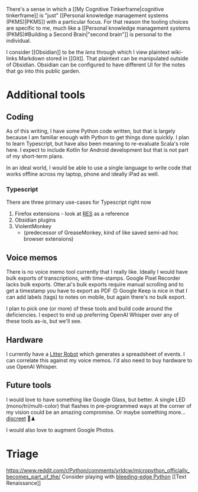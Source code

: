There's a sense in which a [[My Cognitive Tinkerframe|cognitive tinkerframe]] is "just" [[Personal knowledge management systems (PKMS)|PKMS]] with a particular focus. For that reason the tooling choices are specific to me, much like a [[Personal knowledge management systems (PKMS)#Building a Second Brain|"second brain"]] is personal to the individual.

I consider [[Obsidian]] to be the *lens* through which I view plaintext wiki-links Markdown stored in [[Git]]. That plaintext can be manipulated outside of Obsidian. Obsidian can be configured to have different UI for the notes that go into this public garden.

# Additional tools

## Coding

As of this writing, I have some Python code written, but that is largely because I am familiar enough with Python to get things done quickly. I plan to learn Typescript, but have also been meaning to re-evaluate Scala's role here. I expect to include Kotlin for Android development but that is not part of my short-term plans.

In an ideal world, I would be able to use a single language to write code that works offline across my laptop, phone and ideally iPad as well.

### Typescript

There are three primary use-cases for Typescript right now
1. Firefox extensions - look at [RES](https://chrome.google.com/webstore/detail/reddit-enhancement-suite/kbmfpngjjgdllneeigpgjifpgocmfgmb?hl=en-US) as a reference
2. Obsidian plugins
3. ViolentMonkey
	* (predecessor of GreaseMonkey, kind of like saved semi-ad hoc browser extensions)

## Voice memos

There is no voice memo tool currently that I really like. Ideally I would have bulk exports of transcriptions, with time-stamps. Google Pixel Recorder lacks bulk exports. Otter.ai's bulk exports require manual scrolling and to get a timestamp you have to export as PDF 🙃 Google Keep is nice in that I can add labels (tags) to notes on mobile, but again there's no bulk export.

I plan to pick one (or more) of these tools and build code around the deficiencies. I expect to end up preferring OpenAI Whisper over any of these tools as-is, but we'll see.

## Hardware

I currently have a [Litter Robot](https://www.litter-robot.com/litter-robot-iii-open-air-with-connect.html) which generates a spreadsheet of events. I can correlate this against my voice memos. I'd also need to buy hardware to use OpenAI Whisper.

## Future tools

I would love to have something like Google Glass, but better. A single LED (mono/tri/multi-color) that flashes in pre-programmed ways at the corner of my vision could be an amazing compromise. Or maybe something more... [discreet](https://github.com/RonSijm/ButtFish) 🤷♟

I would also love to augment Google Photos.

# Triage

https://www.reddit.com/r/Python/comments/yrldcw/micropython_officially_becomes_part_of_the/
Consider playing with [bleeding-edge Python](https://www.reddit.com/r/Python/comments/xcalho/python_3110rc2_is_out/)
[[Text Renaissance]]
